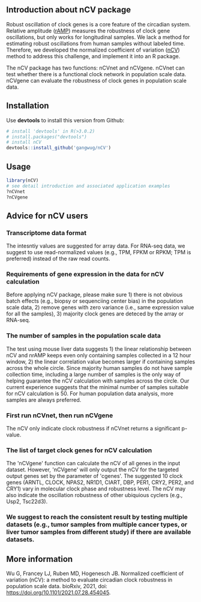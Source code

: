 ## Introduction about nCV package
Robust oscillation of clock genes is a core feature of the circadian system. Relative amplitude ([rAMP](https://journals.sagepub.com/doi/10.26599/BSA.2020.9050005)) measures the robustness of clock gene oscillations, but only works for longitudinal samples. We lack a method for estimating robust oscillations from human samples without labeled time. Therefore, we developed the normalized coefficient of variation ([nCV](https://www.biorxiv.org/content/10.1101/2021.07.28.454045v1.full)) method to address this challenge, and implement it into an R package. 

The nCV package has two functions: nCVnet and nCVgene. nCVnet can test whether there is a functional clock network in population scale data. nCVgene can evaluate the robustness of clock genes in population scale data. 

## Installation
Use **devtools** to install this version from Github:

  ```r
# install 'devtools' in R(>3.0.2)
# install.packages("devtools")
# install nCV
devtools::install_github('gangwug/nCV')
```

## Usage
```r
library(nCV)
# see detail introduction and associated application examples
?nCVnet
?nCVgene
```
## Advice for nCV users

### Transcriptome data format

The intesntiy values are suggested for array data. For RNA-seq data, we suggest to use read-normalized values (e.g., TPM, FPKM or RPKM; TPM is preferred) instead of the raw read counts. 

### Requirements of gene expression in the data for nCV calculation

Before applying nCV package, please make sure 1) there is not obvious batch effects (e.g., biopsy or sequenciing center bias) in the population scale data, 2) remove genes with zero variance (i.e., same expression value for all the samples), 3) majority clock genes are deteced by the array or RNA-seq. 

### The number of samples in the population scale data

The test using mouse liver data suggests 1) the linear relationship between nCV and nrAMP keeps even only containing samples collected in a 12 hour window, 2) the linear correlation value becomes larger if containing samples across the whole circle. Since majority human samples do not have sample collection time, including a large number of samples is the only way of helping guarantee the nCV calculation with samples across the circle. Our current experience suggests that the minimal number of samples suitable for nCV calculation is 50. For human population data analysis, more samples are always preferred. 

### First run nCVnet, then run nCVgene

The nCV only indicate clock robustness if nCVnet returns a significant p-value. 

### The list of target clock genes for nCV calculation

The 'nCVgene' function can calculate the nCV of all genes in the input dataset. However, 'nCVgene' will only output the nCV for the targeted output genes set by the parameter of 'cgenes'. The suggested 10 clock genes (ARNTL, CLOCK, NPAS2, NR1D1, CIART, DBP, PER1, CRY2, PER2, and CRY1) vary in molecular clock phase and robustness level. The nCV may also indicate the oscillation robustness of other ubiquious cyclers (e.g., Usp2, Tsc22d3). 

### We suggest to reach the consistent result by testing multiple datasets (e.g., tumor samples from multiple cancer types, or liver tumor samples from different study) if there are available datasets. 

## More information

Wu G, Francey LJ, Ruben MD, Hogenesch JB. Normalized coefficient of variation (nCV): a method to evaluate circadian clock robustness in population scale data. bioRxiv, 2021, doi: https://doi.org/10.1101/2021.07.28.454045.


